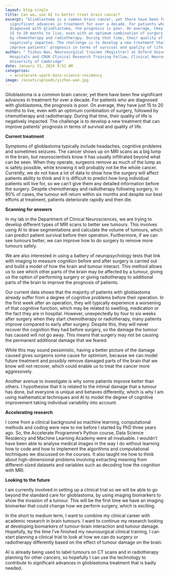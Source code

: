 ```yaml
---
layout: blog-single
title: Can we… use AI to better treat brain cancer?
excerpt: "Glioblastoma is a common brain cancer, yet there have been few
  significant advances in treatment for over a decade. For patients who are
  diagnosed with glioblastoma, the prognosis is poor. On average, they have just
  15 to 20 months to live, even with an optimum combination of surgery, followed
  by chemotherapy and radiotherapy. During that time, their quality of life is
  negatively impacted. The challenge is to develop a new treatment that can
  improve patients’ prognosis in terms of survival and quality of life. "
author: " Yizhou Wan, Neurosurgical trainee (Registrar) at Oxford University
  Hospitals and CRUK Clinical Research Training Fellow, Clinical Neurosciences,
  University of Cambridge"
date: January 31, 2024 9:52 AM
categories:
  - accelerate-spark-data-science-residency
image: /assets/uploads/yizhou-wan.jpg
---
```

Glioblastoma is a common brain cancer, yet there have been few significant advances in treatment for over a decade. For patients who are diagnosed with glioblastoma, the prognosis is poor. On average, they have just 15 to 20 months to live, even with an optimum combination of surgery, followed by chemotherapy and radiotherapy. During that time, their quality of life is negatively impacted. The challenge is to develop a new treatment that can improve patients’ prognosis in terms of survival and quality of life. 

**Current treatment**

Symptoms of glioblastoma typically include headaches, cognitive problems and sometimes seizures. The cancer shows up on MRI scans as a big lump in the brain, but neuroscientists know it has usually infiltrated beyond what can be seen. When they operate, surgeons remove as much of the lump as is safely possible, while knowing it will probably not be the whole cancer. Currently, we do not have a lot of data to show how the surgery will affect patients ability to think and it is difficult to predict how long individual patients will live for, so we can’t give them any detailed information before the surgery. Despite chemotherapy and radiotherapy following surgery, in 90% of cases, the tumour will return within six months and despite our best efforts at treatment, patients deteriorate rapidly and then die.

**Scanning for answers**

In my lab in the Department of Clinical Neurosciences, we are trying to develop different types of MRI scans to better see tumours. This involves using AI to draw segmentations and calculate the volume of tumours, which can predict patient survival before their operation. Furthermore, if we can see tumours better, we can improve how to do surgery to remove more tumours safely.  

We are also interested in using a battery of neuropsychology tests that link with imaging to measure cognition before and after surgery is carried out and build a model of how the brain and tumour interact. This method allows us to see which other parts of the brain may be affected by a tumour, giving us the option of performing surgery or giving radiotherapy to additional parts of the brain to improve the prognosis of patients. 

Our current data shows that the majority of patients with glioblastoma already suffer from a degree of cognitive problems before their operation. In the first week after an operation, they will typically experience a worsening of that cognitive function, which may be related to swelling, medication or the fact they are in hospital. However, unexpectedly by four to six weeks after surgery when they start chemotherapy or radiotherapy, many patients improve compared to early after surgery. Despite this, they will never recover the cognition they had before surgery, so the damage the tumour has caused will not go away. This means that surgery may not be causing the permanent additional damage that we feared.

While this may sound pessimistic, having a better picture of the damage caused gives surgeons some cause for optimism, because we can model future treatment and possibly remove damaged parts of the brain that we know will not recover, which could enable us to treat the cancer more aggressively.

Another avenue to investigate is why some patients improve better than others. I hypothesise that it is related to the intimal damage that a tumour has done, but everyone is unique and behaves differently, which is why I am using mathematical techniques and AI to model the degree of cognitive improvement taking individual variability into account. 

**Accelerating research**

I come from a clinical background so machine learning, computational methods and coding were new to me before I started by PhD three years ago.  So, the Accelerate Programme’s Python course, Data Science Residency and Machine Learning Academy were all invaluable. I wouldn’t have been able to analyse medical images in the way I do without learning how to code and how to implement the algorithms and computational techniques we discussed on the courses. It also taught me how to think about high-dimensional problems involving extracting meaning from different-sized datasets and variables such as decoding how the cognition with MRI.

**Looking to the future**

I am currently involved in setting up a clinical trial so we will be able to go beyond the standard care for glioblastoma, by using imaging biomarkers to show the invasion of a tumour. This will be the first time we have an imaging biomarker that could change how we perform surgery, which is exciting.

In the short to medium term, I want to combine my clinical career with academic research in brain tumours. I want to continue my research looking at developing biomarkers of tumour-brain interaction and tumour damage. Hopefully, by the time I’ve finished my neurosurgical clinical training, I can start planning a clinical trial to look at how we can do surgery or radiotherapy differently based on the effect of tumour damage on the brain.

AI is already being used to label tumours on CT scans and in radiotherapy planning for other cancers, so hopefully I can use the technology to contribute to significant advances in glioblastoma treatment that is badly needed.